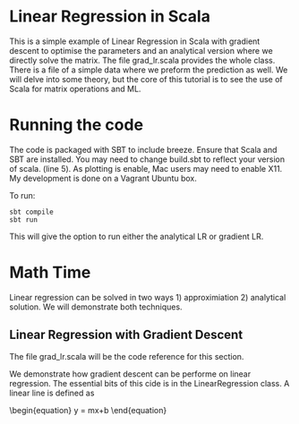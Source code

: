 # Linear Regression in Scala
This is a simple example of Linear Regression in Scala with gradient descent to optimise the parameters and an analytical version where we directly solve the matrix. The file grad_lr.scala provides the whole class. There is a file of a simple data where we preform the prediction as well. We will delve into some theory, but the core of this tutorial is to see the use of Scala for matrix operations and ML.  

# Running the code
The code is packaged with SBT to include breeze. Ensure that Scala and SBT are installed. You may need to change build.sbt to reflect your version of scala. (line 5). As plotting is enable, Mac users may need to enable X11. My development is done on a Vagrant Ubuntu box.  

To run:
```
sbt compile
sbt run
```
This will give the option to run either the analytical LR or gradient LR. 

# Math Time
Linear regression can be solved in two ways 1) approximiation 2) analytical solution. We will demonstrate both techniques. 

## Linear Regression with Gradient Descent
The file grad_lr.scala will be the code reference for this section.

We demonstrate how gradient descent can be performe on linear regression. The essential bits of this cide is in the LinearRegression class. A linear line is defined as 

\begin{equation}
y = mx+b
\end{equation}
